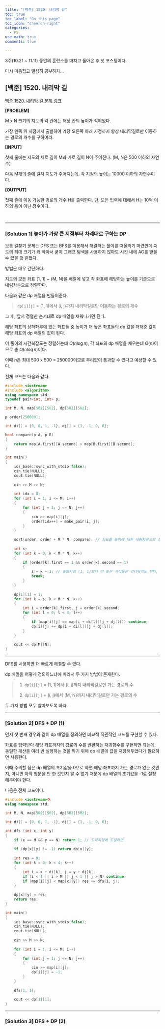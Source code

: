 ```yaml
---
title: "[백준] 1520. 내리막 길"
toc: true
toc_label: "On this page"
toc_icon: "chevron-right"
categories:
  - PS
use_math: true
comments: true

---
```


3주(10.21 ~ 11.11) 동안의 훈련소를 마치고 돌아온 후 첫 포스팅이다.

다시 마음잡고 열심히 공부하자...

## [백준] 1520. 내리막 길

[백준 1520. 내리막 길 문제 링크](https://www.acmicpc.net/problem/1520)

**[PROBLEM]**

M x N 크기의 지도의 각 칸에는 해당 칸의 높이가 적혀있다.

가장 왼쪽 위 지점에서 출발하여 가장 오른쪽 아래 지점까지 항상 내리막길로만 이동하는 경로의 개수를 구하여라.

**[INPUT]**

첫째 줄에는 지도의 세로 길이 M과 가로 길이 N이 주어진다. (M, N은 500 이하의 자연수)

다음 M개의 줄에 걸쳐 지도가 주어지는데, 각 지점의 높이는 10000 이하의 자연수이다.

**[OUTPUT]**

첫째 줄에 이동 가능한 경로의 개수 H를 출력한다. 단, 모든 입력에 대해서 H는 10억 이하의 음이 아닌 정수이다.


<br/>

---

### [Solution 1] 높이가 가장 큰 지점부터 차례대로 구하는 DP

보통 길찾기 문제는 DFS 또는 BFS를 이용해서 해결하는 풀이를 떠올리기 마련인데 지도의 최대 크기가 꽤 작아서 굳이 그래프 탐색을 사용하지 않아도 시간 내에 AC를 받을 수 있을 것 같았다.

방법은 매우 간단하다.

지도의 모든 좌표 (1, 1) ~ (M, N)을 배열에 넣고 각 좌표에 해당하는 높이를 기준으로 내림차순으로 정렬한다.

다음과 같은 dp 배열을 만들어준다.

> `dp[i][j]` = (1, 1)에서 (i, j)까지 내리막길로만 이동하는 경로의 개수

그 후, 앞서 정렬한 순서대로 dp 배열을 채워나가면 된다.

해당 좌표의 상하좌우에 있는 좌표들 중 높이가 더 높은 좌표들의 dp 값을 더해준 값이 해당 좌표의 dp 배열의 값이 된다.

이 풀이의 시간복잡도는 정렬하는데 $O(n \log n)$, 각 좌표의 dp 배열을 채우는데 $O(n)$이므로 총 $O(n \log n)$이다.

이때 $n$은 최대 500 x 500 = 250000이므로 무리없이 통과할 수 있다고 예상할 수 있다.

전체 코드는 다음과 같다.

```cpp
#include <iostream>
#include <algorithm>
using namespace std;
typedef pair<int, int> p;

int M, N, map[502][502], dp[502][502];

p order[250000];

int di[] = {0, 0, 1, -1}, dj[] = {1, -1, 0, 0};

bool compare(p A, p B)
{
    return map[A.first][A.second] > map[B.first][B.second];
}

int main()
{
    ios_base::sync_with_stdio(false);
    cin.tie(NULL);
    cout.tie(NULL);
    
    cin >> M >> N;
    
    int idx = 0;
    for (int i = 1; i <= M; i++)
    {
        for (int j = 1; j <= N; j++)
        {
            cin >> map[i][j];
            order[idx++] = make_pair(i, j);
        }
    }
    
    sort(order, order + M * N, compare); // 좌표를 높이에 대한 내림차순으로 정렬
    
    int s;
    for (int k = 0; k < M * N; k++)
    {
        if (order[k].first == 1 && order[k].second == 1)
        {
            s = k + 1; // 출발지점 (1, 1)보다 더 높은 지점들은 건너뛰어도 된다.
            break;
        }
    }
    
    dp[1][1] = 1;
    for (int k = s; k < M * N; k++)
    {
        int i = order[k].first, j = order[k].second;
        for (int l = 0; l < 4; l++)
        {
            if (map[i][j] == map[i + di[l]][j + dj[l]]) continue;
            dp[i][j] += dp[i + di[l]][j + dj[l]];
        }
    }
    
    cout << dp[M][N];
}
```

---

DFS를 사용하면 더 빠르게 해결할 수 있다.

dp 배열을 어떻게 정의하느냐에 따라서 두 가지 방법이 존재한다.

> 1. `dp[i][j]` = (1, 1)에서 (i, j)까지 내리막길로만 가는 경로의 수
> 
> 2. `dp[i][j]` = (i, j)에서 (M, N)까지 내리막길로만 가는 경로의 수

두 가지 방법 모두 알아보도록 하자.

---

### [Solution 2] DFS + DP (1)

먼저 첫 번째 경우와 같이 dp 배열을 정의하면 비교적 직관적인 코드를 구현할 수 있다.

좌표를 입력받아 해당 좌표까지의 경로의 수를 반환하는 재귀함수를 구현하면 되는데, 동일한 계산을 여러 번 실행하는 것을 막기 위해 dp 배열에 값을 저장해두었다가 필요하면 사용한다.

이때 주의할 점은 dp 배열의 초기값을 0으로 하면 해당 좌표까지 가는 경로가 없는 것인지, 아니면 아직 방문을 안 한 것인지 알 수 없기 때문에 dp 배열의 초기값을 -1로 설정해주어야 한다.

다음은 전체 코드이다.

```cpp
#include <iostream>ㅇ
using namespace std;

int M, N, map[502][502], dp[502][502];

int di[] = {0, 0, 1, -1}, dj[] = {1, -1, 0, 0};

int dfs (int x, int y)
{
    if (x == M && y == N) return 1; // 도착지점에 도달하면 
    
    if (dp[x][y] != -1) return dp[x][y];
    
    int res = 0;
    for (int k = 0; k < 4; k++)
    {
        int i = x + di[k], j = y + dj[k];
        if (i < 1 || i > M || j < 1 || j > N) continue;
        if (map[i][j] < map[x][y]) res += dfs(i, j);
    }
    
    dp[x][y] = res;
    return res;
}

int main()
{
    ios_base::sync_with_stdio(false);
    cin.tie(NULL);
    cout.tie(NULL);
    
    cin >> M >> N;
    
    for (int i = 1; i <= M; i++)
    {
        for (int j = 1; j <= N; j++)
        {
            cin >> map[i][j];
            dp[i][j] = -1;
        }
    }
    
    dfs(1, 1);
    
    cout << dp[1][1];
}
```

---

### [Solution 3] DFS + DP (2)



